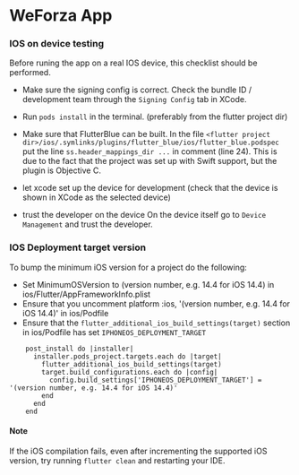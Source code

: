 # WeForza App

### IOS on device testing

Before runing the app on a real IOS device, this checklist should be performed.

- Make sure the signing config is correct.
Check the bundle ID / development team through the `Signing Config` tab in XCode.

- Run `pods install` in the terminal.
(preferably from the flutter project dir)

- Make sure that FlutterBlue can be built.
In the file `<flutter project dir>/ios/.symlinks/plugins/flutter_blue/ios/flutter_blue.podspec`
put the line `ss.header_mappings_dir ...` in comment (line 24).
This is due to the fact that the project was set up with Swift support, but the plugin is Objective C.

- let xcode set up the device for development 
(check that the device is shown in XCode as the selected device)

- trust the developer on the device
On the device itself go to `Device Management` and trust the developer.


### IOS Deployment target version

To bump the minimum iOS version for a project do the following:

- Set MinimumOSVersion to (version number, e.g. 14.4 for iOS 14.4) in ios/Flutter/AppFrameworkInfo.plist
- Ensure that you uncomment platform :ios, '(version number, e.g. 14.4 for iOS 14.4)' in ios/Podfile 
- Ensure that the `flutter_additional_ios_build_settings(target)` section in ios/Podfile has set `IPHONEOS_DEPLOYMENT_TARGET`
```
    post_install do |installer|
      installer.pods_project.targets.each do |target|
        flutter_additional_ios_build_settings(target)
        target.build_configurations.each do |config|
          config.build_settings['IPHONEOS_DEPLOYMENT_TARGET'] = '(version number, e.g. 14.4 for iOS 14.4)'
        end
      end
    end
```

#### Note

If the iOS compilation fails, even after incrementing the supported iOS version, try running `flutter clean` and restarting your IDE.
